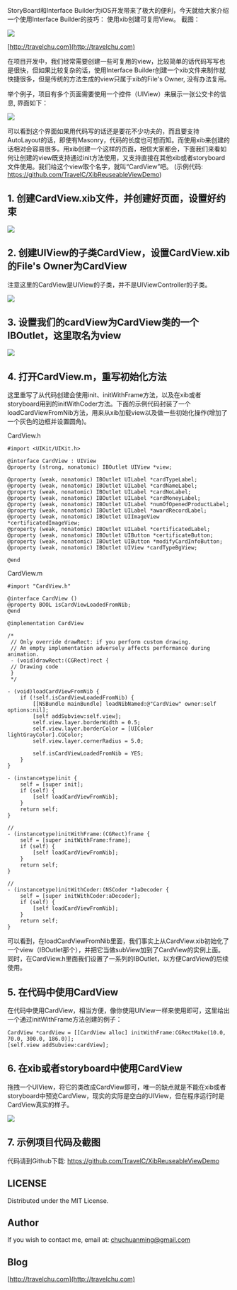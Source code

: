 
StoryBoard和Interface Builder为iOS开发带来了极大的便利，今天就给大家介绍一个使用Interface Builder的技巧：
使用xib创建可复用View。
截图：

![](http://7xpujh.com1.z0.glb.clouddn.com/static/20160107/cardView.gif)

[http://travelchu.com](http://travelchu.com)

在项目开发中，我们经常需要创建一些可复用的view，比较简单的话代码写写也是很快，但如果比较复杂的话，使用Interface Builder创建一个xib文件来制作就快捷很多，但是传统的方法生成的view只属于xib的File's Owner, 没有办法复用。

举个例子，项目有多个页面需要使用一个控件（UIView）来展示一张公交卡的信息, 界面如下：
<!-- more -->
![](http://7xpujh.com1.z0.glb.clouddn.com/static/20160107/cardView.png)

可以看到这个界面如果用代码写的话还是要花不少功夫的，而且要支持AutoLayout的话，即使有Masonry，代码的长度也可想而知。而使用xib来创建的话相对会容易很多。用xib创建一个这样的页面，相信大家都会，下面我们来看如何让创建的view既支持通过init方法使用，又支持直接在其他xib或者storyboard文件使用。我们给这个view取个名字，就叫“CardView”吧。
(示例代码: https://github.com/TravelC/XibReuseableViewDemo)

## 1. 创建CardView.xib文件，并创建好页面，设置好约束

![](http://7xpujh.com1.z0.glb.clouddn.com/static/20160107/cardView_xib.png)

## 2. 创建UIView的子类CardView，设置CardView.xib的File's Owner为CardView

注意这里的CardView是UIView的子类，并不是UIViewController的子类。

![](http://7xpujh.com1.z0.glb.clouddn.com/static/20160107/cardView_owner.png)

## 3. 设置我们的cardView为CardView类的一个IBOutlet，这里取名为view

![](http://7xpujh.com1.z0.glb.clouddn.com/static/20160107/cardView_outlet.png)

## 4. 打开CardView.m，重写初始化方法
这里重写了从代码创建会使用init、initWithFrame方法，以及在xib或者storyboard用到的initWithCoder方法。下面的示例代码封装了一个loadCardViewFromNib方法，用来从xib加载view以及做一些初始化操作(增加了一个灰色的边框并设置圆角)。

CardView.h

```objc
#import <UIKit/UIKit.h>

@interface CardView : UIView
@property (strong, nonatomic) IBOutlet UIView *view;

@property (weak, nonatomic) IBOutlet UILabel *cardTypeLabel;
@property (weak, nonatomic) IBOutlet UILabel *cardNameLabel;
@property (weak, nonatomic) IBOutlet UILabel *cardNoLabel;
@property (weak, nonatomic) IBOutlet UILabel *cardMoneyLabel;
@property (weak, nonatomic) IBOutlet UILabel *numOfOpenedProductLabel;
@property (weak, nonatomic) IBOutlet UILabel *awardRecordLabel;
@property (weak, nonatomic) IBOutlet UIImageView *certificatedImageView;
@property (weak, nonatomic) IBOutlet UILabel *certificatedLabel;
@property (weak, nonatomic) IBOutlet UIButton *certificateButton;
@property (weak, nonatomic) IBOutlet UIButton *modifyCardInfoButton;
@property (weak, nonatomic) IBOutlet UIView *cardTypeBgView;

@end
```


CardView.m

```objc
#import "CardView.h"

@interface CardView ()
@property BOOL isCardViewLoadedFromNib;
@end

@implementation CardView

/*
 // Only override drawRect: if you perform custom drawing.
 // An empty implementation adversely affects performance during animation.
 - (void)drawRect:(CGRect)rect {
 // Drawing code
 }
 */

- (void)loadCardViewFromNib {
    if (!self.isCardViewLoadedFromNib) {
        [[NSBundle mainBundle] loadNibNamed:@"CardView" owner:self options:nil];
        [self addSubview:self.view];
        self.view.layer.borderWidth = 0.5;
        self.view.layer.borderColor = [UIColor lightGrayColor].CGColor;
        self.view.layer.cornerRadius = 5.0;

        self.isCardViewLoadedFromNib = YES;
    }
}

- (instancetype)init {
    self = [super init];
    if (self) {
        [self loadCardViewFromNib];
    }
    return self;
}

//
- (instancetype)initWithFrame:(CGRect)frame {
    self = [super initWithFrame:frame];
    if (self) {
        [self loadCardViewFromNib];
    }
    return self;
}

//
- (instancetype)initWithCoder:(NSCoder *)aDecoder {
    self = [super initWithCoder:aDecoder];
    if (self) {
        [self loadCardViewFromNib];
    }
    return self;
}

```


可以看到，在loadCardViewFromNib里面，我们事实上从CardView.xib初始化了一个view（IBOutlet那个），并把它当做subView加到了CardView的实例上面。同时，在CardView.h里面我们设置了一系列的IBOutlet，以方便CardView的后续使用。


## 5. 在代码中使用CardView

在代码中使用CardView，相当方便，像你使用UIView一样来使用即可，这里给出一个通过initWithFrame方法创建的例子：

```objc
CardView *cardView = [[CardView alloc] initWithFrame:CGRectMake(10.0, 70.0, 300.0, 186.0)];
[self.view addSubview:cardView];
```
## 6. 在xib或者storyboard中使用CardView

拖拽一个UIView，将它的类改成CardView即可，唯一的缺点就是不能在xib或者storyboard中预览CardView，现实的实际是空白的UIView，但在程序运行时是CardView真实的样子。

![](http://7xpujh.com1.z0.glb.clouddn.com/static/20160107/cardView_storyboard.png)

## 7. 示例项目代码及截图

代码请到Github下载: https://github.com/TravelC/XibReuseableViewDemo


LICENSE
---
Distributed under the MIT License.

Author
---
If you wish to contact me, email at: chuchuanming@gmail.com

Blog
---
[http://travelchu.com](http://travelchu.com)
